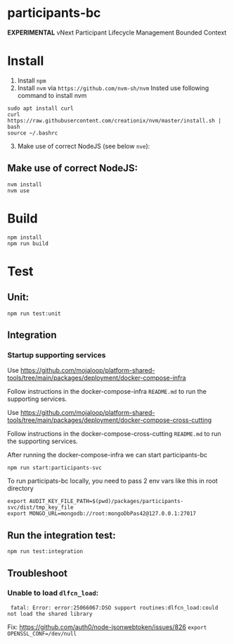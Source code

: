 # participants-bc
**EXPERIMENTAL** vNext Participant Lifecycle Management Bounded Context

# Install
1. Install `npm`
2. Install `nvm` via `https://github.com/nvm-sh/nvm`
    Insted use following command to install nvm
```shell
sudo apt install curl 
curl https://raw.githubusercontent.com/creationix/nvm/master/install.sh | bash 
source ~/.bashrc
```
3. Make use of correct NodeJS (see below `nve`):

## Make use of correct NodeJS:
```shell
nvm install
nvm use
```

# Build

```shell
npm install
npm run build
```

# Test

## Unit: 
```shell
npm run test:unit  
```

## Integration

### Startup supporting services

Use https://github.com/mojaloop/platform-shared-tools/tree/main/packages/deployment/docker-compose-infra

Follow instructions in the docker-compose-infra `README.md` to run the supporting services.  

Use https://github.com/mojaloop/platform-shared-tools/tree/main/packages/deployment/docker-compose-cross-cutting

Follow instructions in the docker-compose-cross-cutting `README.md` to run the supporting services.


After running the docker-compose-infra we can start participants-bc
```shell
npm run start:participants-svc
```

To run participats-bc locally, you need to pass 2 env vars like this in root directory

```shell
export AUDIT_KEY_FILE_PATH=$(pwd)/packages/participants-svc/dist/tmp_key_file
export MONGO_URL=mongodb://root:mongoDbPas42@127.0.0.1:27017
```


## Run the integration test:

```shell
npm run test:integration
```

## Troubleshoot

### Unable to load `dlfcn_load`:
```
 fatal: Error: error:25066067:DSO support routines:dlfcn_load:could not load the shared library
```
Fix: https://github.com/auth0/node-jsonwebtoken/issues/826
`export OPENSSL_CONF=/dev/null`

